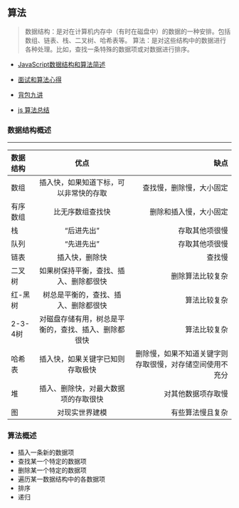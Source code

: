 ## 算法

>数据结构：是对在计算机内存中（有时在磁盘中）的数据的一种安排。包括数组、链表、栈、二叉树、哈希表等。
>算法：是对这些结构中的数据进行各种处理。比如，查找一条特殊的数据项或对数据进行排序。

- [JavaScript数据结构和算法简述](http://www.alloyteam.com/2015/06/javascript-shu-ju-jie-gou-he-suan-fa-jian-shu-qian-yan/)
- [面试和算法心得](https://wizardforcel.gitbooks.io/the-art-of-programming-by-july/content/)
- [背包九讲](https://lei-hdl.gitbooks.io/bag_problem_in_nine/content/)

- [js 算法总结](https://github.com/LukeLin/js-stl)

### 数据结构概述


----------

| 数据结构 | 优点 | 缺点 |
| :--- | :----: | ----: |
| 数组 | 插入快，如果知道下标，可以非常快的存取 | 查找慢，删除慢，大小固定 |
| 有序数组 | 比无序数组查找快 | 删除和插入慢，大小固定 |
| 栈 | “后进先出” | 存取其他项很慢 |
| 队列   | “先进先出” | 存取其他项很慢 |
| 链表 | 插入快，删除快 | 查找慢 |
| 二叉树 | 如果树保持平衡，查找、插入、删除都很快 | 删除算法比较复杂 |
| 红-黑树 | 树总是平衡的，查找、插入、删除都很快 | 算法比较复杂 |
| 2-3-4树 | 对磁盘存储有用，树总是平衡的，查找、插入、删除都很快 | 算法比较复杂 |
| 哈希表 | 插入快，如果关键字已知则存取极快 | 删除慢，如果不知道关键字则存取很慢，对存储空间使用不充分 |
| 堆 | 插入、删除快，对最大数据项的存取很快 | 对其他数据项存取慢 |
| 图 | 对现实世界建模 | 有些算法慢且复杂 |


### 算法概述

- 插入一条新的数据项
- 查找某一个特定的数据项
- 删除某一个特定的数据项
- 遍历某一数据结构中的各数据项
- 排序
- 递归